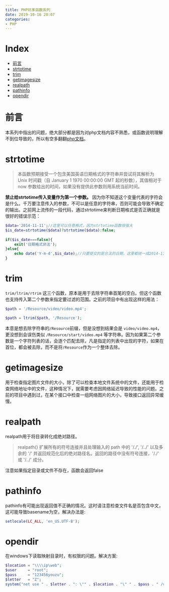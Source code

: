 ```yaml
---
title: PHP坑爹函数系列
date: 2019-10-16 20:07
categories:
- PHP
---
```


# Index
- [前言](#前言)
- [strtotime](#strtotime)
- [trim](#trim)
- [getimagesize](#getimagesize)
- [realpath](#realpath)
- [pathinfo](#pathinfo)
- [opendir](#opendir)


# 前言
本系列中指出的问题，绝大部分都是因为对php文档内容不熟悉，或函数说明理解不到位导致的，所以有空多翻翻[php文档](https://www.php.net/manual/zh/index.php)。

# strtotime
> 本函数预期接受一个包含美国英语日期格式的字符串并尝试将其解析为 Unix 时间戳（自 January 1 1970 00:00:00 GMT 起的秒数），其值相对于 now 参数给出的时间，如果没有提供此参数则用系统当前时间。

**禁止给strtotime传入变量作为第一个参数。** 因为你不知道这个变量代表的字符会是什么。千万要注意传入的参数，不可以是任意的字符串，否则可能会导致不确定的输出。之前网上流传的一段代码，通过strtotime来判断日期格式是否正确就是很好的错误示范：

```php
$data='2014-11-11';//这里可以任意格式，因为strtotime函数很强大
$is_date=strtotime($data)?strtotime($data):false;
  
if($is_date===false){
    exit('日期格式非法');
}else{
    echo date('Y-m-d',$is_date);//只要提交的是合法的日期，这里都统一成2014-11-11格式
}
```

# trim
`trim/ltrim/rtrim` 这三个函数，原本是用于去除字符串首尾的空白。但这个函数也支持传入第二个参数来指定要过滤的范围。之前的项目中有出现这样的用法：

```php
$path = '/Resource/video/video.mp4';

$path = ltrim($path, '/Resource');
```

本意是想去除字符串的`/Resource`前缀，但是没想到结果会是 `video/video.mp4`，更没想到会误伤类似 `/Resource/start/video.mp4` 等字符串。因为如果第二个参数是一个字符列表的话，会逐个匹配去除，凡是指定的列表中出现的字符，如果在首位，都会被去除，而不是将`/Resource`作为一个整体去除。

# getimagesize
用于检查指定图片文件的大小，除了可以检查本地文件系统中的文件，还能用于检查网络地址中的文件，这种情况下，就需要考虑因网络延迟导致的性能的问题。之前的项目中遇到过，在某个接口中检查一组网络图片的大小，导致接口返回异常缓慢。

# realpath
realpath用于将目录转化成绝对路径。
> realpath() 扩展所有的符号连接并且处理输入的 path 中的 '/./', '/../' 以及多余的 '/' 并返回规范化后的绝对路径名。返回的路径中没有符号连接，'/./' 或 '/../' 成分。

注意如果指定目录或文件不存在，函数会返回false

# pathinfo
pathinfo有可能出现返回值不正确的情况。这时请注意检查文件名是否包含中文，这可能导致basename为空，解决办法是:
```php
setlocale(LC_ALL, 'en_US.UTF-8');
```

# opendir
在windows下读取映射目录时，有权限的问题。解决方案:
```php
$location = "\\\\ip\web";
$user     = "root";
$pass     = "123456youzu";
$letter   = "Z";
system("net use " . $letter . ": \"" . $location . "\" " . $pass . " /user:" . $user . " /persistent:no>nul 2>&1");
```